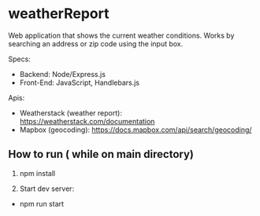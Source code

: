 # weatherReport

Web application that shows the current weather conditions. Works by searching an address or zip code using the input box.

Specs:

- Backend: Node/Express.js
- Front-End: JavaScript, Handlebars.js

Apis:
- Weatherstack (weather report): https://weatherstack.com/documentation
- Mapbox (geocoding): https://docs.mapbox.com/api/search/geocoding/

## How to run ( while on main directory)
1. npm install 

2. Start dev server:
- npm run start 






